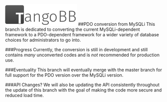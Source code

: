 [![Iko](https://raw.githubusercontent.com/Codetana/Iko/PDO/public/img/tangobb_logo.png "Iko")](http://iko.im "TangoBB")
##PDO conversion from MySQLi
This branch is dedicated to converting the current MySQLi-dependent framework to a PDO-dependent framework for a wider variety of database choices for administrators to go into.

###Progress
Currently, the conversion is still in development and still contains *many* unconverted codes and is *not* recommended for production use.

###Eventuality
This branch will eventually merge with the master branch for full support for the PDO version over the MySQLi version.

###API Changes?
We will also be updating the API consistently throughout the update of this branch with the goal of making the code more secure and reduced load time.
